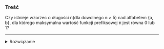 ### Treść
Czy istnieje wzorzec o długości n(dla dowolnego n > 5) nad alfabetem {a, b}, dla którego maksymalna wartość funkcji prefiksowej π jest równa 0 lub 1?

------
<details><summary>Rozwiązanie</summary>
    
a) π jest równe 0 dla wzorca a(b)^{n-1}

b) π jest równe 1 dla wzorca aa(b)^{n-2}
<p>
    

